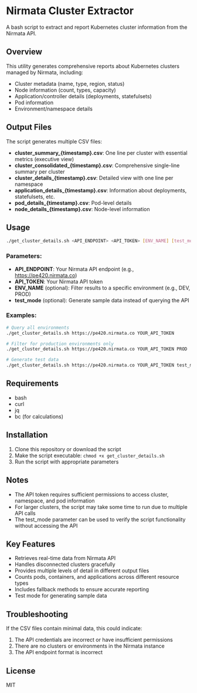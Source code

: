 # Nirmata Cluster Extractor

A bash script to extract and report Kubernetes cluster information from the Nirmata API.

## Overview

This utility generates comprehensive reports about Kubernetes clusters managed by Nirmata, including:

- Cluster metadata (name, type, region, status)
- Node information (count, types, capacity)
- Application/controller details (deployments, statefulsets)
- Pod information
- Environment/namespace details

## Output Files

The script generates multiple CSV files:

- **cluster_summary_{timestamp}.csv**: One line per cluster with essential metrics (executive view)
- **cluster_consolidated_{timestamp}.csv**: Comprehensive single-line summary per cluster
- **cluster_details_{timestamp}.csv**: Detailed view with one line per namespace
- **application_details_{timestamp}.csv**: Information about deployments, statefulsets, etc.
- **pod_details_{timestamp}.csv**: Pod-level details
- **node_details_{timestamp}.csv**: Node-level information

## Usage

```bash
./get_cluster_details.sh <API_ENDPOINT> <API_TOKEN> [ENV_NAME] [test_mode]
```

### Parameters:

- **API_ENDPOINT**: Your Nirmata API endpoint (e.g., https://pe420.nirmata.co)
- **API_TOKEN**: Your Nirmata API token
- **ENV_NAME** (optional): Filter results to a specific environment (e.g., DEV, PROD)
- **test_mode** (optional): Generate sample data instead of querying the API

### Examples:

```bash
# Query all environments
./get_cluster_details.sh https://pe420.nirmata.co YOUR_API_TOKEN

# Filter for production environments only
./get_cluster_details.sh https://pe420.nirmata.co YOUR_API_TOKEN PROD

# Generate test data
./get_cluster_details.sh https://pe420.nirmata.co YOUR_API_TOKEN test_mode
```

## Requirements

- bash
- curl
- jq
- bc (for calculations)

## Installation

1. Clone this repository or download the script
2. Make the script executable: `chmod +x get_cluster_details.sh`
3. Run the script with appropriate parameters

## Notes

- The API token requires sufficient permissions to access cluster, namespace, and pod information
- For larger clusters, the script may take some time to run due to multiple API calls
- The test_mode parameter can be used to verify the script functionality without accessing the API

## Key Features

- Retrieves real-time data from Nirmata API
- Handles disconnected clusters gracefully
- Provides multiple levels of detail in different output files
- Counts pods, containers, and applications across different resource types
- Includes fallback methods to ensure accurate reporting
- Test mode for generating sample data

## Troubleshooting

If the CSV files contain minimal data, this could indicate:
1. The API credentials are incorrect or have insufficient permissions
2. There are no clusters or environments in the Nirmata instance
3. The API endpoint format is incorrect

## License

MIT 